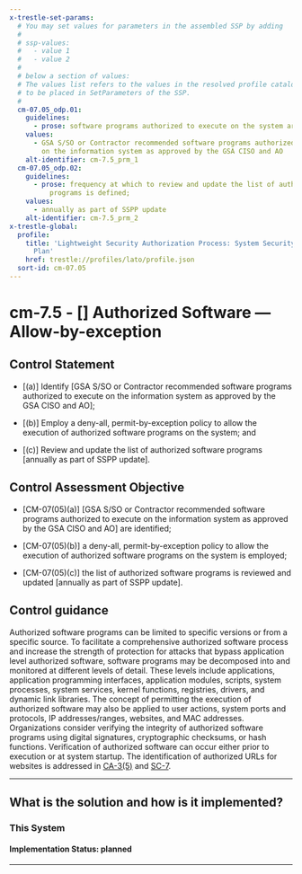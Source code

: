 ```yaml
---
x-trestle-set-params:
  # You may set values for parameters in the assembled SSP by adding
  #
  # ssp-values:
  #   - value 1
  #   - value 2
  #
  # below a section of values:
  # The values list refers to the values in the resolved profile catalog, and the ssp-values represent new values
  # to be placed in SetParameters of the SSP.
  #
  cm-07.05_odp.01:
    guidelines:
      - prose: software programs authorized to execute on the system are defined;
    values:
      - GSA S/SO or Contractor recommended software programs authorized to execute
        on the information system as approved by the GSA CISO and AO
    alt-identifier: cm-7.5_prm_1
  cm-07.05_odp.02:
    guidelines:
      - prose: frequency at which to review and update the list of authorized software
          programs is defined;
    values:
      - annually as part of SSPP update
    alt-identifier: cm-7.5_prm_2
x-trestle-global:
  profile:
    title: 'Lightweight Security Authorization Process: System Security and Privacy
      Plan'
    href: trestle://profiles/lato/profile.json
  sort-id: cm-07.05
---
```


# cm-7.5 - \[\] Authorized Software — Allow-by-exception

## Control Statement

- \[(a)\] Identify [GSA S/SO or Contractor recommended software programs authorized to execute on the information system as approved by the GSA CISO and AO];

- \[(b)\] Employ a deny-all, permit-by-exception policy to allow the execution of authorized software programs on the system; and

- \[(c)\] Review and update the list of authorized software programs [annually as part of SSPP update].

## Control Assessment Objective

- \[CM-07(05)(a)\] [GSA S/SO or Contractor recommended software programs authorized to execute on the information system as approved by the GSA CISO and AO] are identified;

- \[CM-07(05)(b)\] a deny-all, permit-by-exception policy to allow the execution of authorized software programs on the system is employed;

- \[CM-07(05)(c)\] the list of authorized software programs is reviewed and updated [annually as part of SSPP update].

## Control guidance

Authorized software programs can be limited to specific versions or from a specific source. To facilitate a comprehensive authorized software process and increase the strength of protection for attacks that bypass application level authorized software, software programs may be decomposed into and monitored at different levels of detail. These levels include applications, application programming interfaces, application modules, scripts, system processes, system services, kernel functions, registries, drivers, and dynamic link libraries. The concept of permitting the execution of authorized software may also be applied to user actions, system ports and protocols, IP addresses/ranges, websites, and MAC addresses. Organizations consider verifying the integrity of authorized software programs using digital signatures, cryptographic checksums, or hash functions. Verification of authorized software can occur either prior to execution or at system startup. The identification of authorized URLs for websites is addressed in [CA-3(5)](#ca-3.5) and [SC-7](#sc-7).

______________________________________________________________________

## What is the solution and how is it implemented?

<!-- For implementation status enter one of: implemented, partial, planned, alternative, not-applicable -->

<!-- Note that the list of rules under ### Rules: is read-only and changes will not be captured after assembly to JSON -->

### This System

<!-- Add implementation prose for the main This System component for control: cm-7.5 -->

#### Implementation Status: planned

______________________________________________________________________
